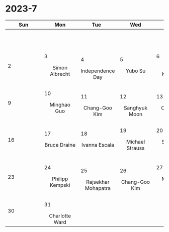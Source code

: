 # 2023-7

|<div style='width:100px'>Sun</div>|<div style='width:100px'>Mon</div>|<div style='width:100px'>Tue</div>|<div style='width:100px'>Wed</div>|<div style='width:100px'>Thu</div>|<div style='width:100px'>Fri</div>|<div style='width:100px'>Sat</div>|
|:-:|:-:|:-:|:-:|:-:|:-:|:-:|
|<br/><br/> |<br/><br/> |<br/><br/> |<br/><br/> |<br/><br/> |<br/><br/> |<p align='left'>1</p>|
|<p align='left'>2</p>|<p align='left'>3</p>Simon Albrecht<br/><br/>|<p align='left'>4</p>Independence Day<br/>|<p align='left'>5</p>Yubo Su<br/><br/>|<p align='left'>6</p>Philipp Kempski<br/><br/>|<p align='left'>7</p>Rajsekhar<br/> Mohapatra|<p align='left'>8</p>|
|<p align='left'>9</p>|<p align='left'>10</p>Minghao Guo<br/><br/>|<p align='left'>11</p>Chang-Goo<br/> Kim|<p align='left'>12</p>Sanghyuk<br/> Moon|<p align='left'>13</p>Charlotte<br/> Ward|<p align='left'>14</p><span style='color:red'>Unassigned</span><br/><br/>|<p align='left'>15</p>|
|<p align='left'>16</p>|<p align='left'>17</p>Bruce Draine<br/><br/>|<p align='left'>18</p>Ivanna Escala<br/><br/>|<p align='left'>19</p>Michael Strauss<br/><br/>|<p align='left'>20</p>Shaunak Modak<br/><br/>|<p align='left'>21</p>Yubo Su<br/><br/>|<p align='left'>22</p>|
|<p align='left'>23</p>|<p align='left'>24</p>Philipp Kempski<br/><br/>|<p align='left'>25</p>Rajsekhar<br/> Mohapatra|<p align='left'>26</p>Chang-Goo<br/> Kim|<p align='left'>27</p>Minghao Guo<br/><br/>|<p align='left'>28</p>Sanghyuk<br/> Moon|<p align='left'>29</p>|
|<p align='left'>30</p>|<p align='left'>31</p>Charlotte<br/> Ward|<br/><br/> |<br/><br/> |<br/><br/> |<br/><br/> |<br/><br/> |
